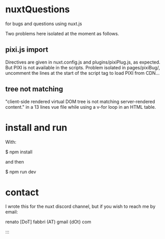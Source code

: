 # nuxtQuestions
for bugs and questions using nuxt.js

Two problems here isolated at the moment as follows.

## pixi.js import
Directives are given in nuxt.config.js and plugins/pixiPlug.js, as expected.
But PIXI is not available in the scripts.
Problem isolated in pages/pixiBug/, uncomment the lines at the start of the script tag to load PIXI from CDN...

## tree not matching
"client-side rendered virtual DOM tree is not matching server-rendered content."
in a 13 lines vue file while using a v-for loop in an HTML table.

# install and run
With:

$ npm install

and then

$ npm run dev

# contact
I wrote this for the nuxt discord channel, but if you wish to reach me by email:

renato [DoT] fabbri (AT) gmail {dOt} com

:::

